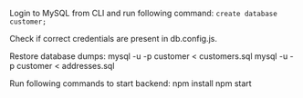 Login to MySQL from CLI and run following command:
`create database customer;`

Check if correct credentials are present in db.config.js.

Restore database dumps:
mysql -u<username> -p<password> customer < customers.sql
mysql -u<username> -p<password> customer < addresses.sql

Run following commands to start backend:
npm install
npm start
